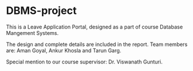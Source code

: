 # DBMS-project
This is a Leave Application Portal, designed as a part of course Database Mangement Systems. 

The design and complete details are included in the report.
Team members are: Aman Goyal, Ankur Khosla and Tarun Garg.

Special mention to our course supervisor: Dr. Viswanath Gunturi.
